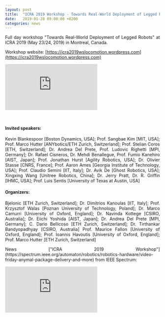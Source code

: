 ```yaml
---
layout: post
title:  "ICRA 2019 Workshop - Towards Real-World Deployment of Legged Robots"
date:   2019-01-28 09:00:00 +0200
categories: news
---
```

<p style="text-align:justify">
Full day workshop "Towards Real-World Deployment of Legged Robots" at ICRA 2019 (May 23/24, 2019) in Montreal, Canada.
</p>

Workshop website: [https://icra2019wslocomotion.wordpress.com](https://icra2019wslocomotion.wordpress.com)

<div class="container">
  <iframe src="https://www.youtube.com/embed/Jp6Z096fGp0"
  frameborder="0" allowfullscreen class="video"></iframe>
</div>
<div style="padding-top:30px"></div>

<h4>Invited speakers:</h4>
<p style="text-align:justify">
Kevin Blankespoor [Boston Dynamics, USA]; Prof. Sangbae Kim [MIT, USA]; Prof. Marco Hutter [ANYbotics/ETH Zurich, Switzerland]; Prof. Stelian Coros [ETH, Switzerland]; Dr. Andrea Del Prete, Prof. Ludovic Righetti [MPI, Germany]; Dr. Rafael Cisneros, Dr. Mehdi Benallegue, Prof. Fumio Kanehiro [AIST, Japan]; Prof. Jonathan Hurst [Agility Robotics, USA]; Dr. Olivier Stasse [CNRS, France]; Prof. Aaron Ames [Georgia Institute of Technology, USA]; Prof. Claudio Semini [IIT, Italy]; Dr. Avik De [Ghost Robotics, USA]; Xingxing Wang [Unitree Robotics, China]; Dr. Jerry Pratt, Dr. R. Griffin [IHMC, USA]; Prof. Luis Sentis [University of Texas at Austin, USA]
</p>

<h4>Organizers:</h4>
<p style="text-align:justify">
Bjelonic [ETH Zurich, Switzerland]; Dr. Dimitrios Kanoulas [IIT, Italy]; Prof. Krzysztof Walas [Poznan University of Technology, Poland]; Dr. Marco Camurri [University of Oxford, England]; Dr. Navinda Kottege [CSIRO, Australia]; Dr. Eiichi Yoshida [AIST, Japan]; Dr. Andrea Del Prete [MPI, Germany]; C. Dario Bellicoso [ETH Zurich, Switzerland]; Dr. Tirthankar Bandyopadhyay [CSIRO, Australia] Prof. Maurice Fallon [University of Oxford, England]; Prof. Ioannis Havoutis [University of Oxford, England]; Prof. Marco Hutter [ETH Zurich, Switzerland]
</p>

<p style="text-align:justify">
News ["ICRA 2019 Workshop"](https://spectrum.ieee.org/automaton/robotics/robotics-hardware/video-friday-anymal-package-delivery-and-more) from IEEE Spectrum:
</p>

<div class="container">
  <iframe src="https://spectrum.ieee.org/automaton/robotics/robotics-hardware/video-friday-anymal-package-delivery-and-more"
  frameborder="0" allowfullscreen class="video"></iframe>
</div>
